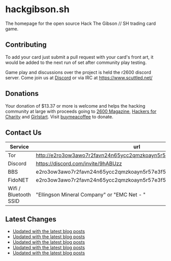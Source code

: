 # hackgibson.sh
The homepage for the open source Hack The Gibson // SH trading card game.


## Contributing

To add your card just submit a pull request with your card's front art, it would be added to the next run of set after community play testing.

Game play and discussions over the project is held the r2600 discord server. Come join us at [Discord](https://discord.com/invite/9hABUzz) or via IRC at https://www.scuttled.net/


## Donations

Your donation of $13.37 or more is welcome and helps the hacking community at large with proceeds going to [2600 Magazine](https://2600.com/), [Hackers for Charity](https://hackersforcharity.org) and [Girlstart](https://girlstart.org).  Visit [buymeacoffee](https://www.buymeacoffee.com/hackgibson.sh) to donate.


## Contact Us

Service | url
-|-
Tor | http://e2ro3ow3awo7r2favn24n65ycc2qmzkoayn5r57e3f56nvjwdcgg32ad.onion
Discord | https://discord.com/invite/9hABUzz
BBS | e2ro3ow3awo7r2favn24n65ycc2qmzkoayn5r57e3f56nvjwdcgg32ad.onion:23
FidoNET | e2ro3ow3awo7r2favn24n65ycc2qmzkoayn5r57e3f56nvjwdcgg32ad.onion:24554
Wifi / Bluetooth SSID | "Ellingson Mineral Company" or "EMC Net - <fidonet address>"

## Latest Changes
<!-- BLOG-POST-LIST:START -->
- [Updated with the latest blog posts](https://github.com/DFW2600/hackgibson.sh/commit/9e75abaf45e3ef6e3c4cd1929e533f47cbcd3f35)
- [Updated with the latest blog posts](https://github.com/DFW2600/hackgibson.sh/commit/d2625e2d21e290d5830283fe0238042c47aa570f)
- [Updated with the latest blog posts](https://github.com/DFW2600/hackgibson.sh/commit/f761e73c9afef1b85cc1cca098e7f89411e77c97)
- [Updated with the latest blog posts](https://github.com/DFW2600/hackgibson.sh/commit/d37c910ce02f8866b5ae7489677de724e6b2b101)
- [Updated with the latest blog posts](https://github.com/DFW2600/hackgibson.sh/commit/735b4d9f7fb0a48819153b9c247dc9583ee0ac83)
<!-- BLOG-POST-LIST:END -->
